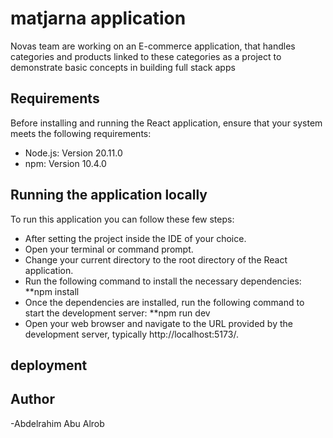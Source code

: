 # matjarna application
Novas team are working on an E-commerce application, that handles categories and products linked to these categories as a project to demonstrate basic concepts in building full stack apps


## Requirements

Before installing and running the React application, ensure that your system meets the following requirements:

- Node.js: Version 20.11.0
- npm: Version 10.4.0


## Running the application locally
 
To run this application you can follow these few steps:
 
 - After setting the project inside the IDE of your choice.
 - Open your terminal or command prompt.
 - Change your current directory to the root directory of the React application.
 - Run the following command to install the necessary dependencies:
    **npm install
 - Once the dependencies are installed, run the following command to start the development server:
    **npm run dev
 - Open your web browser and navigate to the URL provided by the development server, typically http://localhost:5173/.
 

## deployment 



## Author
-Abdelrahim Abu Alrob

